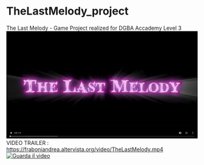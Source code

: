 # TheLastMelody_project
The Last Melody - Game Project realized for DGBA Accademy Level 3
![VideoTrailer](images/THELASTMELODY_TRAILER.jpg)
VIDEO TRAILER :
https://fraboniandrea.altervista.org/video/TheLastMelody.mp4
[![Guarda il video](https://github.com/AndreaFraboni/TheLastMelody_project/blob/main/images/THELASTMELODY_TRAILER.jpg)](https://fraboniandrea.altervista.org/video/TheLastMelody.mp4)

